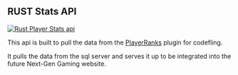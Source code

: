 ## RUST Stats API

[![Rust Player Stats api](https://github.com/Next-GenGaming/stats/actions/workflows/node.yml/badge.svg)](https://github.com/Next-GenGaming/stats/actions/workflows/node.yml)

This api is built to pull the data from the [PlayerRanks](https://codefling.com/plugins/player-ranks?page=7&tab=comments#comment-10100) plugin for codefling.

It pulls the data from the sql server and serves it up to be integrated into the future Next-Gen Gaming website.
